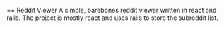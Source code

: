 == Reddit Viewer
A simple, barebones reddit viewer written in react and rails.
The project is mostly react and uses rails to store the subreddit list.